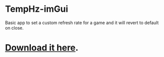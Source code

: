 # TempHz-imGui
Basic app to set a custom refresh rate for a game and it will revert to default on close.
# [Download it here](https://github.com/Mikael-Pereira/TempHz-imGui/releases/download/Misc/TempHz-imGui.exe).
